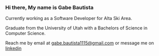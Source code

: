 ### Hi there, My name is Gabe Bautista

Currently working as a Software Developer for Alta Ski Area.

Graduate from the University of Utah with a Bachelors of Science in Computer Science.

Reach me by email at gabe.bautista1115@gmail.com or message me on <a href="https://www.linkedin.com/in/gabriel-bautista-7b99201a2/">linkedin</a>


